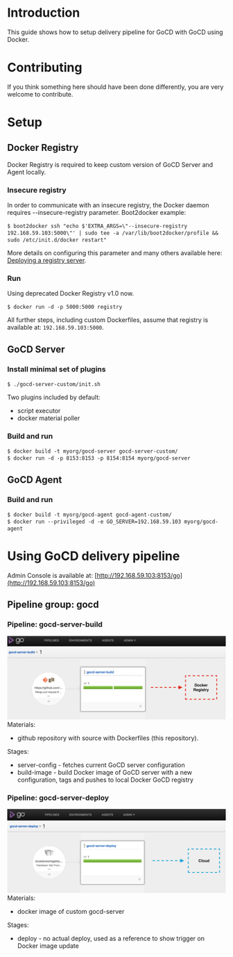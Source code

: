 # Introduction
This guide shows how to setup delivery pipeline for GoCD with GoCD using Docker.

# Contributing
If you think something here should have been done differently, you are very welcome to contribute.

# Setup
## Docker Registry
Docker Registry is required to keep custom version of GoCD Server and Agent locally.
### Insecure registry
In order to communicate with an insecure registry, the Docker daemon requires --insecure-registry parameter. Boot2docker example:

    $ boot2docker ssh "echo $'EXTRA_ARGS=\"--insecure-registry 192.168.59.103:5000\"' | sudo tee -a /var/lib/boot2docker/profile && sudo /etc/init.d/docker restart"
More details on configuring this parameter and many others available here: [Deploying a registry server](https://docs.docker.com/registry/deploying/).

### Run
Using deprecated Docker Registry v1.0 now.

    $ docker run -d -p 5000:5000 registry

All further steps, including custom Dockerfiles, assume that registry is available at: `192.168.59.103:5000`.

## GoCD Server
### Install minimal set of plugins

    $ ./gocd-server-custom/init.sh

Two plugins included by default:

* script executor
* docker material poller

### Build and run
    $ docker build -t myorg/gocd-server gocd-server-custom/
    $ docker run -d -p 8153:8153 -p 8154:8154 myorg/gocd-server

## GoCD Agent
### Build and run
    $ docker build -t myorg/gocd-agent gocd-agent-custom/
    $ docker run --privileged -d -e GO_SERVER=192.168.59.103 myorg/gocd-agent

# Using GoCD delivery pipeline
Admin Console is available at: [http://192.168.59.103:8153/go](http://192.168.59.103:8153/go)

## Pipeline group: gocd
### Pipeline: gocd-server-build
![gocd-server-build](/docs/images/build-gocd.png)
Materials:

* github repository with source with Dockerfiles (this repository).

Stages:

* server-config - fetches current GoCD server configuration
* build-image - build Docker image of GoCD server with a new configuration, tags and pushes to local Docker GoCD registry

### Pipeline: gocd-server-deploy
![gocd-server-deploy](/docs/images/deploy-gocd.png)
Materials:

* docker image of custom gocd-server

Stages:

* deploy - no actual deploy, used as a reference to show trigger on Docker image update
